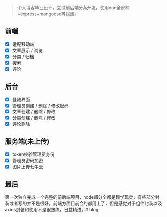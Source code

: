 > 个人博客毕业设计，尝试前后端分离开发。使用vue全家桶+express+mongoose等搭建。
## 前端
 - [x] 适配移动端
 - [x] 文章展示 / 浏览
 - [x] 分类 / 归档
 - [x] 搜索
 - [x] 评论

## 后台
 - [x] 登陆界面
 - [x] 管理员创建 / 删除 / 修改密码
 - [x] 文章创建 / 删除 / 修改
 - [x] 分类创建 / 删除 / 修改
 - [x] 评论删除
 
 ## 服务端(未上传)
 - [x] token校验管理员身份
 - [x] 管理员密码加密
 - [x] 图片上传七牛云

## 最后
第一次独立完成一个完整的前后端项目，node部分全都是现学现卖，有些部分封装或者写的并不是很好。前端方面目前会的都用上了，但是感觉对于组件封装以及axios封装和使用不是很熟练。日益精进。#   b l o g  
 